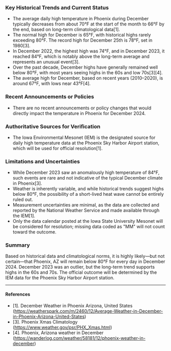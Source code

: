 ### Key Historical Trends and Current Status

- The average daily high temperature in Phoenix during December typically decreases from about 70°F at the start of the month to 66°F by the end, based on long-term climatological data[1].
- The normal high for December is 65°F, with historical highs rarely exceeding 80°F. The record high for December 25th is 78°F, set in 1980[3].
- In December 2022, the highest high was 74°F, and in December 2023, it reached 84°F, which is notably above the long-term average and represents an unusual event[3].
- Over the past decade, December highs have generally remained well below 80°F, with most years seeing highs in the 60s and low 70s[3][4].
- The average high for December, based on recent years (2010–2020), is around 67°F, with lows near 43°F[4].

### Recent Announcements or Policies

- There are no recent announcements or policy changes that would directly impact the temperature in Phoenix for December 2024.

### Authoritative Sources for Verification

- The Iowa Environmental Mesonet (IEM) is the designated source for daily high temperature data at the Phoenix Sky Harbor Airport station, which will be used for official resolution[1].

### Limitations and Uncertainties

- While December 2023 saw an anomalously high temperature of 84°F, such events are rare and not indicative of the typical December climate in Phoenix[3].
- Weather is inherently variable, and while historical trends suggest highs below 80°F, the possibility of a short-lived heat wave cannot be entirely ruled out.
- Measurement uncertainties are minimal, as the data are collected and reported by the National Weather Service and made available through the IEM[1].
- Only the data calendar posted at the Iowa State University Mesonet will be considered for resolution; missing data coded as "MM" will not count toward the outcome.

### Summary

Based on historical data and climatological norms, it is highly likely—but not certain—that Phoenix, AZ will remain below 80°F for every day in December 2024. December 2023 was an outlier, but the long-term trend supports highs in the 60s and 70s. The official outcome will be determined by the IEM data for the Phoenix Sky Harbor Airport station.

---

#### References

- [1]. December Weather in Phoenix Arizona, United States (https://weatherspark.com/m/2460/12/Average-Weather-in-December-in-Phoenix-Arizona-United-States)
- [3]. Phoenix Xmas Climatology (https://www.weather.gov/psr/PHX_Xmas.html)
- [4]. Phoenix, Arizona weather in December (https://wanderlog.com/weather/58181/12/phoenix-weather-in-december)